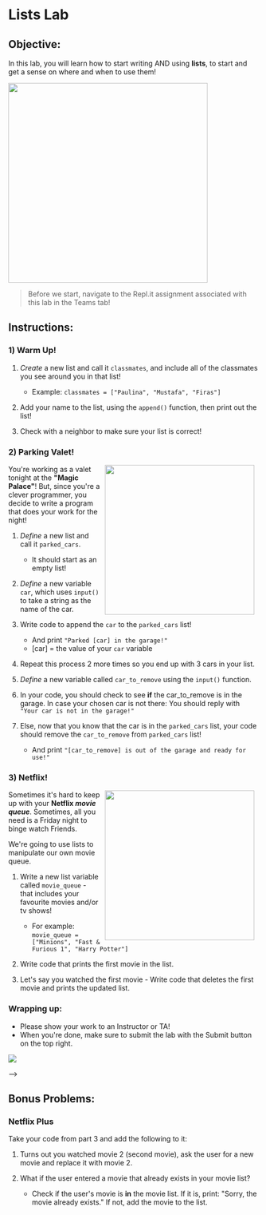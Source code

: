 # Lists Lab

## Objective: 
In this lab, you will learn how to start writing AND using **lists**, to start and get a sense on where and when to use them!

<img src="lists.gif" width="400">


> Before we start, navigate to the Repl.it assignment associated with this lab in the Teams tab!

## Instructions:

### 1) Warm Up!
1. *Create* a new list and call it `classmates`, and include all of the classmates you see around you in that list!
    - Example: `classmates = ["Paulina", "Mustafa", "Firas"]`

2. Add your name to the list, using the `append()` function, then print out the list!

3. Check with a neighbor to make sure your list is correct!

### 2) Parking Valet!
<img src="https://media2.giphy.com/media/26tk0T3cxwc4yFvK8/source.gif" align="right" hspace="10" width="300">

You're working as a valet tonight at the **"Magic Palace"**! But, since you're a clever programmer, you decide to write a program that does your work for the night!  

1. *Define* a new list and call it `parked_cars`.
    - It should start as an empty list!

2. *Define* a new variable `car`, which uses `input()` to take a string as the name of the car.

3. Write code to append the `car` to the `parked_cars` list!
    - And print `"Parked [car] in the garage!"`
    - [car] = the value of your `car` variable

4. Repeat this process 2 more times so you end up with 3 cars in your list.

5. *Define* a new variable called `car_to_remove` using the `input()` function.

6. In your code, you should check to see **if** the car_to_remove is in the garage. In case your chosen car is not there: You should reply with `"Your car is not in the garage!"`

7. Else, now that you know that the car is in the `parked_cars` list, your code should remove the `car_to_remove` from `parked_cars` list!
    - And print `"[car_to_remove] is out of the garage and ready for use!"`



### 3) Netflix!

<img src="https://s3.amazonaws.com/after-school-assets/netflix-queue.jpg" align="right" hspace="10" width="300">

Sometimes it's hard to keep up with your **Netflix *movie queue***. Sometimes, all you need is a Friday night to binge watch Friends.

We're going to use lists to manipulate our own movie queue.

1. Write a new list variable called `movie_queue` - that includes your favourite movies and/or tv shows!
    - For example: `movie_queue = ["Minions", "Fast & Furious 1", "Harry Potter"]`

2. Write code that prints the first movie in the list.

3. Let's say you watched the first movie - Write code that deletes the first movie and prints the updated list. 


### Wrapping up:
- Please show your work to an Instructor or TA!
- When you're done, make sure to submit the lab with the Submit button on the top right.

<!-- 

Run the test.
- If it passes:
    - When you're done, make sure to submit the lab with the `Submit` button on the top right.
- If it fails:
    - Review the lab to see if you missed any steps. You need to follow the steps _exactly_ to pass.
    - If you have questions, ask a classmate, or call over an Instructor or TA!
-->
[![](https://camo.githubusercontent.com/2f9feb41e6febba197c32171bba0924fe0b0123a/687474703a2f2f312e62702e626c6f6773706f742e636f6d2f2d4844492d58694c697264382f546f614a736568535930492f414141414141414142736f2f5848584f555f71444b336b2f73313630302f506172726f742b46756e6e792b50696374757265735f312e6a7067)]()

-->
## Bonus Problems:

### Netflix Plus
Take your code from part 3 and add the following to it:
1. Turns out you watched movie 2 (second movie), ask the user for a new movie and replace it with movie 2. 

2. What if the user entered a movie that already exists in your movie list?
   - Check if the user's movie is **in** the movie list. If it is, print: "Sorry, the movie already exists." If not, add the movie to the list.
